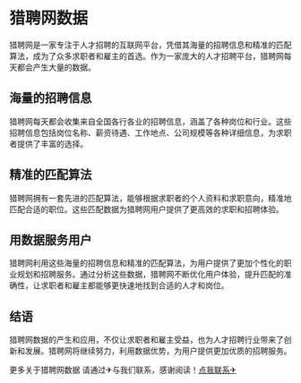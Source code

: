 # 猎聘网数据

猎聘网是一家专注于人才招聘的互联网平台，凭借其海量的招聘信息和精准的匹配算法，成为了众多求职者和雇主的首选。作为一家庞大的人才招聘平台，猎聘网每天都会产生大量的数据。

## 海量的招聘信息

猎聘网每天都会收集来自全国各行各业的招聘信息，涵盖了各种岗位和行业。这些招聘信息包括岗位名称、薪资待遇、工作地点、公司规模等各种详细信息，为求职者提供了丰富的选择。

## 精准的匹配算法

猎聘网拥有一套先进的匹配算法，能够根据求职者的个人资料和求职意向，精准地匹配合适的职位。这些匹配数据为猎聘网用户提供了更高效的求职和招聘体验。

## 用数据服务用户

猎聘网利用这些海量的招聘信息和精准的匹配算法，为用户提供了更加个性化的职业规划和招聘服务。通过分析这些数据，猎聘网不断优化用户体验，提升匹配的准确性，让求职者和雇主都能够更快速地找到合适的人才和岗位。

## 结语

猎聘网数据的产生和应用，不仅让求职者和雇主受益，也为人才招聘行业带来了创新和发展。猎聘网将继续努力，利用数据优势，为用户提供更加优质的招聘服务。

更多关于猎聘网数据 请通过✈与我们联系，感谢阅读！[点我联系✈](https://pc.k02.cc)